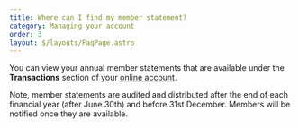 ```yaml
---
title: Where can I find my member statement?
category: Managing your account
order: 3
layout: $/layouts/FaqPage.astro
---
```

You can view your annual member statements that are available under the **Transactions** section of your [online account](https://my.futuresuper.com.au/). 

Note, member statements are audited and distributed after the end of each financial year (after June 30th) and before 31st December. Members will be notified once they are available.